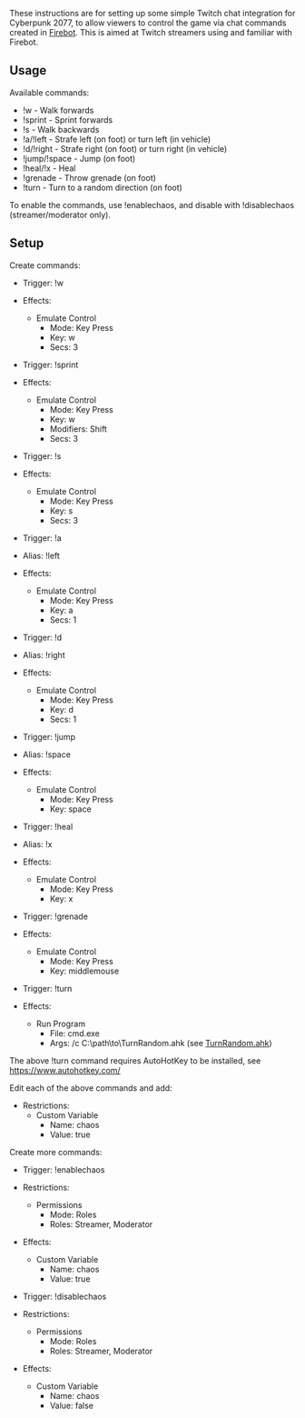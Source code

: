 These instructions are for setting up some simple Twitch chat integration for Cyberpunk 2077, to allow viewers to control the game via chat commands created in [Firebot](https://firebot.app/). This is aimed at Twitch streamers using and familiar with Firebot.

## Usage

Available commands:

- !w - Walk forwards
- !sprint - Sprint forwards
- !s - Walk backwards
- !a/!left - Strafe left (on foot) or turn left (in vehicle)
- !d/!right - Strafe right (on foot) or turn right (in vehicle)
- !jump/!space - Jump (on foot)
- !heal/!x - Heal
- !grenade - Throw grenade (on foot)
- !turn - Turn to a random direction (on foot)

To enable the commands, use !enablechaos, and disable with !disablechaos (streamer/moderator only).

## Setup

Create commands:

- Trigger: !w
- Effects:
  - Emulate Control
    - Mode: Key Press
    - Key: w
    - Secs: 3

- Trigger: !sprint
- Effects:
  - Emulate Control
    - Mode: Key Press
    - Key: w
    - Modifiers: Shift
    - Secs: 3

- Trigger: !s
- Effects:
  - Emulate Control
    - Mode: Key Press
    - Key: s
    - Secs: 3

- Trigger: !a
- Alias: !left
- Effects:
  - Emulate Control
    - Mode: Key Press
    - Key: a
    - Secs: 1

- Trigger: !d
- Alias: !right
- Effects:
  - Emulate Control
    - Mode: Key Press
    - Key: d
    - Secs: 1

- Trigger: !jump
- Alias: !space
- Effects:
  - Emulate Control
    - Mode: Key Press
    - Key: space

- Trigger: !heal
- Alias: !x
- Effects:
  - Emulate Control
    - Mode: Key Press
    - Key: x

- Trigger: !grenade
- Effects:
  - Emulate Control
    - Mode: Key Press
    - Key: middlemouse

- Trigger: !turn
- Effects:
  - Run Program
    - File: cmd.exe
    - Args: /c C:\path\to\TurnRandom.ahk (see [TurnRandom.ahk](TurnRandom.ahk))

The above !turn command requires AutoHotKey to be installed, see https://www.autohotkey.com/

Edit each of the above commands and add:

- Restrictions:
  - Custom Variable
    - Name: chaos
    - Value: true

Create more commands:

- Trigger: !enablechaos
- Restrictions:
  - Permissions
    - Mode: Roles
    - Roles: Streamer, Moderator
- Effects:
  - Custom Variable
    - Name: chaos
    - Value: true

- Trigger: !disablechaos
- Restrictions:
  - Permissions
    - Mode: Roles
    - Roles: Streamer, Moderator
- Effects:
  - Custom Variable
    - Name: chaos
    - Value: false
